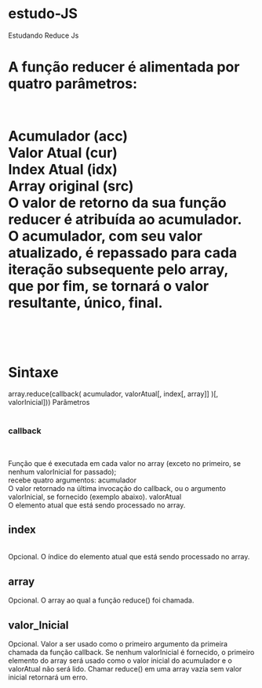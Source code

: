 # estudo-JS
Estudando Reduce Js 
<h1>A função reducer é alimentada por quatro parâmetros:<h1>
<br>
Acumulador (acc)<br>
Valor Atual (cur)<br>
Index Atual (idx)<br>
Array original (src)
<br>
O valor de retorno da sua função reducer é atribuída ao acumulador. O acumulador, com seu valor atualizado,
é repassado para cada iteração subsequente pelo array, que por fim, se tornará o valor resultante, único, final.
<br><br><br>
<h1>Sintaxe</h1>
array.reduce(callback( acumulador, valorAtual[, index[, array]] )[, valorInicial]))
Parâmetros<br><br>
<h3> callback </h3>
<br>

Função que é executada em cada valor no array (exceto no primeiro, se nenhum valorInicial for passado);<br>
recebe quatro argumentos: acumulador<br>
O valor retornado na última invocação do callback, ou o argumento valorInicial, se fornecido (exemplo abaixo).
valorAtual<br>
O elemento atual que está sendo processado no array.
<h2>index</h2>
<br>
Opcional. O índice do elemento atual que está sendo processado no array.
<h2>array</h2>
Opcional. O array ao qual a função reduce() foi chamada.
<h2>valor_Inicial</h2>
Opcional.
Valor a ser usado como o primeiro argumento da primeira chamada da função callback. 
Se nenhum valorInicial é fornecido, o primeiro elemento do array será usado como o valor inicial do acumulador e o valorAtual não será lido. 
Chamar reduce() em uma array vazia sem valor inicial retornará um erro.
